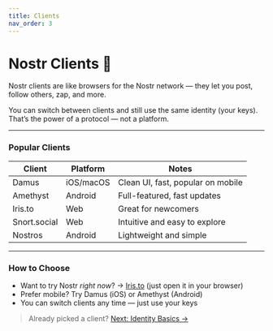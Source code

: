 ```yaml
---
title: Clients
nav_order: 3
---
```

# Nostr Clients 🧭

Nostr clients are like browsers for the Nostr network — they let you post, follow others, zap, and more.

You can switch between clients and still use the same identity (your keys).  
That’s the power of a protocol — not a platform.

---

### Popular Clients

| Client       | Platform  | Notes                              |
|--------------|-----------|------------------------------------|
| Damus        | iOS/macOS | Clean UI, fast, popular on mobile  |
| Amethyst     | Android   | Full-featured, fast updates        |
| Iris.to      | Web       | Great for newcomers                |
| Snort.social | Web       | Intuitive and easy to explore      |
| Nostros      | Android   | Lightweight and simple             |

---

### How to Choose

- Want to try Nostr *right now*? → [Iris.to](https://iris.to) (just open it in your browser)
- Prefer mobile? Try Damus (iOS) or Amethyst (Android)
- You can switch clients any time — just use your keys

> Already picked a client? [Next: Identity Basics →](identity-basics.md)
